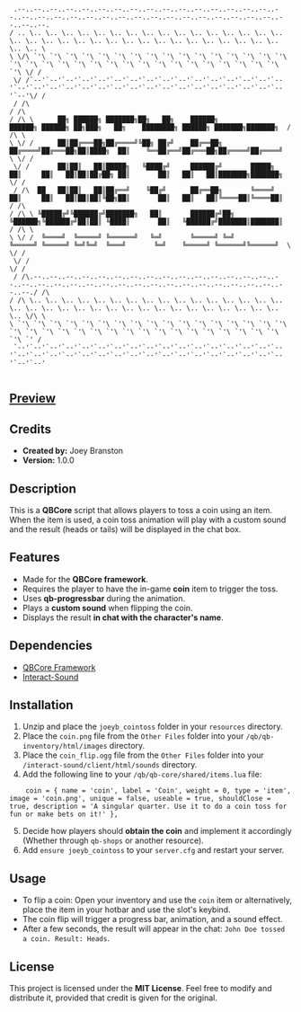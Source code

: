 ```
 .--..--..--..--..--..--..--..--..--..--..--..--..--..--..--..--..--..--..--..--..--..--..--..--..--..--..--..--..--..--..--..--..--..--..--..--. 
/ .. \.. \.. \.. \.. \.. \.. \.. \.. \.. \.. \.. \.. \.. \.. \.. \.. \.. \.. \.. \.. \.. \.. \.. \.. \.. \.. \.. \.. \.. \.. \.. \.. \.. \.. \.. \
\ \/\ `'\ `'\ `'\ `'\ `'\ `'\ `'\ `'\ `'\ `'\ `'\ `'\ `'\ `'\ `'\ `'\ `'\ `'\ `'\ `'\ `'\ `'\ `'\ `'\ `'\ `'\ `'\ `'\ `'\ `'\ `'\ `'\ `'\ `'\ \/ /
 \/ /`--'`--'`--'`--'`--'`--'`--'`--'`--'`--'`--'`--'`--'`--'`--'`--'`--'`--'`--'`--'`--'`--'`--'`--'`--'`--'`--'`--'`--'`--'`--'`--'`--'`--'\/ / 
 / /\                                                                                                                                        / /\ 
/ /\ \      ██╗ ██████╗ ███████╗██╗   ██╗    ██████╗                   ██████╗ ██████╗ ██╗███╗   ██╗    ████████╗ ██████╗ ███████╗███████╗  / /\ \
\ \/ /      ██║██╔═══██╗██╔════╝╚██╗ ██╔╝    ██╔══██╗                 ██╔════╝██╔═══██╗██║████╗  ██║    ╚══██╔══╝██╔═══██╗██╔════╝██╔════╝  \ \/ /
 \/ /       ██║██║   ██║█████╗   ╚████╔╝     ██████╔╝       █████╗    ██║     ██║   ██║██║██╔██╗ ██║       ██║   ██║   ██║███████╗███████╗   \/ / 
 / /\  ██   ██║██║   ██║██╔══╝    ╚██╔╝      ██╔══██╗       ╚════╝    ██║     ██║   ██║██║██║╚██╗██║       ██║   ██║   ██║╚════██║╚════██║   / /\ 
/ /\ \ ╚█████╔╝╚██████╔╝███████╗   ██║       ██████╔╝██╗              ╚██████╗╚██████╔╝██║██║ ╚████║       ██║   ╚██████╔╝███████║███████║  / /\ \
\ \/ /  ╚════╝  ╚═════╝ ╚══════╝   ╚═╝       ╚═════╝ ╚═╝               ╚═════╝ ╚═════╝ ╚═╝╚═╝  ╚═══╝       ╚═╝    ╚═════╝ ╚══════╝╚══════╝  \ \/ /
 \/ /                                                                                                                                        \/ / 
 / /\.--..--..--..--..--..--..--..--..--..--..--..--..--..--..--..--..--..--..--..--..--..--..--..--..--..--..--..--..--..--..--..--..--..--./ /\ 
/ /\ \.. \.. \.. \.. \.. \.. \.. \.. \.. \.. \.. \.. \.. \.. \.. \.. \.. \.. \.. \.. \.. \.. \.. \.. \.. \.. \.. \.. \.. \.. \.. \.. \.. \.. \/\ \
\ `'\ `'\ `'\ `'\ `'\ `'\ `'\ `'\ `'\ `'\ `'\ `'\ `'\ `'\ `'\ `'\ `'\ `'\ `'\ `'\ `'\ `'\ `'\ `'\ `'\ `'\ `'\ `'\ `'\ `'\ `'\ `'\ `'\ `'\ `'\ `' /
 `--'`--'`--'`--'`--'`--'`--'`--'`--'`--'`--'`--'`--'`--'`--'`--'`--'`--'`--'`--'`--'`--'`--'`--'`--'`--'`--'`--'`--'`--'`--'`--'`--'`--'`--'`--' 
 
```

## [Preview](https://streamable.com/0bp3s5)

## Credits
- **Created by:** Joey Branston
- **Version:** 1.0.0

## Description
This is a **QBCore** script that allows players to toss a coin using an item. When the item is used, a coin toss animation will play with a custom sound and the result (heads or tails) will be displayed in the chat box.

## Features
- Made for the **QBCore framework**.
- Requires the player to have the in-game **coin** item to trigger the toss.
- Uses **qb-progressbar** during the animation.
- Plays a **custom sound** when flipping the coin.
- Displays the result **in chat with the character's name**.

## Dependencies
- [QBCore Framework](https://github.com/qbcore-framework)
- [Interact-Sound](https://github.com/qbcore-framework/interact-sound)

## Installation
1. Unzip and place the `joeyb_cointoss` folder in your `resources` directory.
2. Place the `coin.png` file from the `Other Files` folder into your `/qb/qb-inventory/html/images` directory.
3. Place the `coin_flip.ogg` file from the `Other Files` folder into your `/interact-sound/client/html/sounds` directory.
4. Add the following line to your `/qb/qb-core/shared/items.lua` file:
```
    coin = { name = 'coin',	label = 'Coin', weight = 0, type = 'item', image = 'coin.png', unique = false, useable = true, shouldClose = true, description = 'A singular quarter. Use it to do a coin toss for fun or make bets on it!' },
```
5. Decide how players should **obtain the coin** and implement it accordingly (Whether through `qb-shops` or another resource).
6. Add `ensure joeyb_cointoss` to your `server.cfg` and restart your server.

## Usage
- To flip a coin: Open your inventory and use the `coin` item or alternatively, place the item in your hotbar and use the slot's keybind.
- The coin flip will trigger a progress bar, animation, and a sound effect.
- After a few seconds, the result will appear in the chat: `John Doe tossed a coin. Result: Heads`.

## License
This project is licensed under the **MIT License**. Feel free to modify and distribute it, provided that credit is given for the original.

